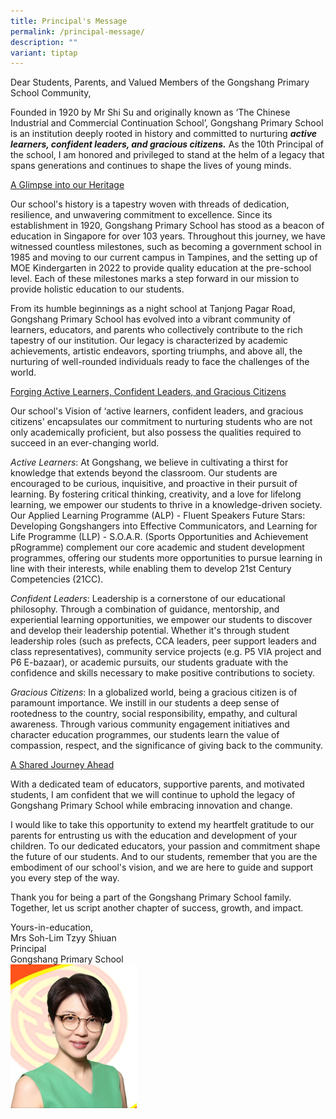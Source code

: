 ```yaml
---
title: Principal's Message
permalink: /principal-message/
description: ""
variant: tiptap
---
```

Dear Students, Parents, and Valued Members of the Gongshang Primary School Community,

Founded in 1920 by Mr Shi Su and originally known as ‘The Chinese Industrial and Commercial Continuation School’, Gongshang Primary School is an institution deeply rooted in history and committed to nurturing ***active learners, confident leaders, and gracious citizens.*** As the 10th Principal of the school, I am honored and privileged to stand at the helm of a legacy that spans generations and continues to shape the lives of young minds.

<u>A Glimpse into our Heritage</u> 

Our school's history is a tapestry woven with threads of dedication, resilience, and unwavering commitment to excellence. Since its establishment in 1920, Gongshang Primary School has stood as a beacon of education in Singapore for over 103 years. Throughout this journey, we have witnessed countless milestones, such as becoming a government school in 1985 and moving to our current campus in Tampines, and the setting up of MOE Kindergarten in 2022 to provide quality education at the pre-school level. Each of these milestones marks a step forward in our mission to provide holistic education to our students.

From its humble beginnings as a night school at Tanjong Pagar Road, Gongshang Primary School has evolved into a vibrant community of learners, educators, and parents who collectively contribute to the rich tapestry of our institution. Our legacy is characterized by academic achievements, artistic endeavors, sporting triumphs, and above all, the nurturing of well-rounded individuals ready to face the challenges of the world.

<u>Forging Active Learners, Confident Leaders, and Gracious Citizens </u>

Our school's Vision of ‘active learners, confident leaders, and gracious citizens' encapsulates our commitment to nurturing students who are not only academically proficient, but also possess the qualities required to succeed in an ever-changing world.

<i>Active Learners</i>: At Gongshang, we believe in cultivating a thirst for knowledge that extends beyond the classroom. Our students are encouraged to be curious, inquisitive, and proactive in their pursuit of learning. By fostering critical thinking, creativity, and a love for lifelong learning, we empower our students to thrive in a knowledge-driven society. Our Applied Learning Programme (ALP) - Fluent Speakers Future Stars: Developing Gongshangers into Effective Communicators, and Learning for Life Programme (LLP) - S.O.A.R. (Sports Opportunities and Achievement pRogramme) complement our core academic and student development programmes, offering our students more opportunities to pursue learning in line with their interests, while enabling them to develop 21st Century Competencies (21CC). 

<i>Confident Leaders</i>: Leadership is a cornerstone of our educational philosophy. Through a combination of guidance, mentorship, and experiential learning opportunities, we empower our students to discover and develop their leadership potential. Whether it's through student leadership roles (such as prefects, CCA leaders, peer support leaders and class representatives), community service projects (e.g. P5 VIA project and P6 E-bazaar), or academic pursuits, our students graduate with the confidence and skills necessary to make positive contributions to society.

<i>Gracious Citizens</i>: In a globalized world, being a gracious citizen is of paramount importance. We instill in our students a deep sense of rootedness to the country, social responsibility, empathy, and cultural awareness. Through various community engagement initiatives and character education programmes, our students learn the value of compassion, respect, and the significance of giving back to the community. 

<u>A Shared Journey Ahead</u>

With a dedicated team of educators, supportive parents, and motivated students, I am confident that we will continue to uphold the legacy of Gongshang Primary School while embracing innovation and change.

I would like to take this opportunity to extend my heartfelt gratitude to our parents for entrusting us with the education and development of your children. To our dedicated educators, your passion and commitment shape the future of our students. And to our students, remember that you are the embodiment of our school's vision, and we are here to guide and support you every step of the way.

Thank you for being a part of the Gongshang Primary School family. Together, let us script another chapter of success, growth, and impact.


Yours-in-education, <br>
Mrs Soh-Lim Tzyy Shiuan <br>
Principal <br>
Gongshang Primary School <br>
<img src="/images/mrssoh.jpg" style="width:40%; margin-bottom:15px" align="left">